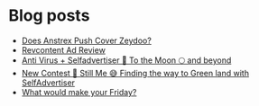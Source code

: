 # Blog posts
<!-- BLOG-POST-LIST:START -->
- [Does Anstrex Push Cover Zeydoo?](https://afflift.com/f/threads/does-anstrex-push-cover-zeydoo.10674/)
- [Revcontent Ad Review](https://afflift.com/f/threads/revcontent-ad-review.10681/)
- [Anti Virus + Selfadvertiser 🚀 To the Moon 🌕 and beyond](https://afflift.com/f/threads/anti-virus-selfadvertiser-%F0%9F%9A%80-to-the-moon-%F0%9F%8C%95-and-beyond.10682/)
- [New Contest 🚀 Still Me 😅 Finding the way to Green land with SelfAdvertiser](https://afflift.com/f/threads/new-contest-%F0%9F%9A%80-still-me-%F0%9F%98%85-finding-the-way-to-green-land-with-selfadvertiser.10663/)
- [What would make your Friday?](https://afflift.com/f/threads/what-would-make-your-friday.10679/)
<!-- BLOG-POST-LIST:END -->
